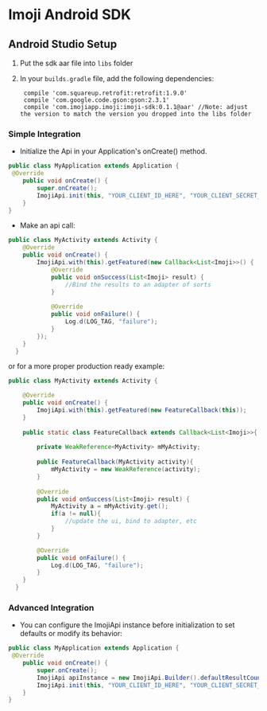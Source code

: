# Imoji Android SDK


## Android Studio Setup
1. Put the sdk aar file into ```libs``` folder

2. In your ```builds.gradle``` file, add the following dependencies:

        
        compile 'com.squareup.retrofit:retrofit:1.9.0'
        compile 'com.google.code.gson:gson:2.3.1'
        compile 'com.imojiapp.imoji:imoji-sdk:0.1.1@aar' //Note: adjust the version to match the version you dropped into the libs folder
        

### Simple Integration
- Initialize the Api in your Application's onCreate() method.
```java
public class MyApplication extends Application {
 @Override
    public void onCreate() {
        super.onCreate();
        ImojiApi.init(this, "YOUR_CLIENT_ID_HERE", "YOUR_CLIENT_SECRET_HERE");
    }
}
```

- Make an api call:
```java
public class MyActivity extends Activity {
    @Override
    public void onCreate() {
        ImojiApi.with(this).getFeatured(new Callback<List<Imoji>>() {
            @Override
            public void onSuccess(List<Imoji> result) {
                //Bind the results to an adapter of sorts
            }
  
            @Override
            public void onFailure() {
                Log.d(LOG_TAG, "failure");
            }
        });
    }
  }  
```
or for a more proper production ready example:
```java
public class MyActivity extends Activity {

    @Override
    public void onCreate() {
        ImojiApi.with(this).getFeatured(new FeatureCallback(this));
    }
    
    public static class FeatureCallback extends Callback<List<Imoji>>{
        
        private WeakReference<MyActivity> mMyActivity;
        
        public FeatureCallback(MyActivity activity){
            mMyActivity = new WeakReference(activity);
        }
        
        @Override
        public void onSuccess(List<Imoji> result) {
            MyActivity a = mMyActivity.get();
            if(a != null){
                //update the ui, bind to adapter, etc
            }
        }

        @Override
        public void onFailure() {
            Log.d(LOG_TAG, "failure");
        }
    }
  }  
```

### Advanced Integration
- You can configure the ImojiApi instance before initialization to set defaults or modify its behavior:
```java
public class MyApplication extends Application {
 @Override
    public void onCreate() {
        super.onCreate();
        ImojiApi apiInstance = new ImojiApi.Builder().defaultResultCount(60).build();
        ImojiApi.init(this, "YOUR_CLIENT_ID_HERE", "YOUR_CLIENT_SECRET_HERE", apiInstance);
    }
}
```

